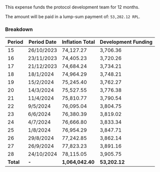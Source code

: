 This expense funds the protocol development team for 12 months.

The amount will be paid in a lump-sum payment of: `53,202.12 RPL`.

### Breakdown

| Period      | Period Date |Inflation Total | Development Funding |
| ----------- | ----------- |----------- | ----------- |
| 15          | 26/10/2023  | 74,127.27   | 3,706.36  | 
| 16          | 23/11/2023  | 74,405.23   | 3,720.26  |
| 17          | 21/12/2023  | 74,684.24   | 3,734.21  |
| 18          | 18/1/2024   | 74,964.29   | 3,748.21  |
| 19          | 15/2/2024   | 75,245.40   | 3,762.27  |
| 20          | 14/3/2024   | 75,527.55   | 3,776.38  |
| 21          | 11/4/2024   | 75,810.77   | 3,790.54  | 
| 22          | 9/5/2024    | 76,095.04   | 3,804.75  |
| 23          | 6/6/2024    | 76,380.39   | 3,819.02  |
| 24          | 4/7/2024    | 76,666.80   | 3,833.34  |
| 25          | 1/8/2024    | 76,954.29   | 3,847.71  |
| 26          | 29/8/2024   | 77,242.85   | 3,862.14  |
| 27          | 26/9/2024   | 77,823.23   | 3,891.16  |
| 28          | 24/10/2024  | 78,115.05   | 3,905.75  |
| **Total**   |      **-**       | **1,064,042.40**  | **53,202.12** | 